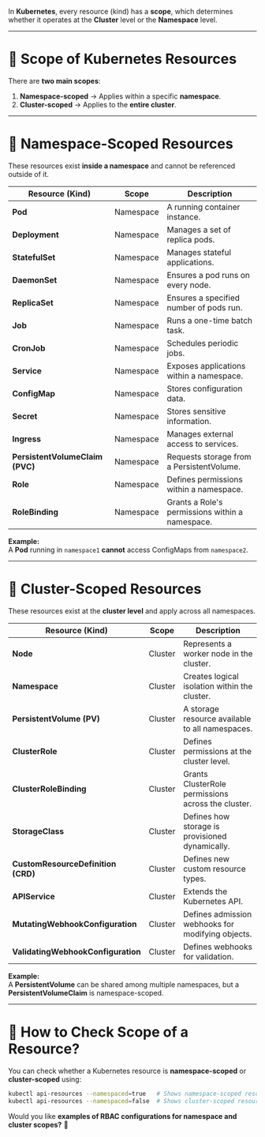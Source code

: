 In **Kubernetes**, every resource (kind) has a **scope**, which determines whether it operates at the **Cluster** level or the **Namespace** level.  

---

# **🔹 Scope of Kubernetes Resources**
There are **two main scopes**:  
1. **Namespace-scoped** → Applies within a specific **namespace**.  
2. **Cluster-scoped** → Applies to the **entire cluster**.

---

# **🔹 Namespace-Scoped Resources**
These resources exist **inside a namespace** and cannot be referenced outside of it.

| **Resource (Kind)**  | **Scope** | **Description** |
|----------------------|-----------|----------------|
| **Pod** | Namespace | A running container instance. |
| **Deployment** | Namespace | Manages a set of replica pods. |
| **StatefulSet** | Namespace | Manages stateful applications. |
| **DaemonSet** | Namespace | Ensures a pod runs on every node. |
| **ReplicaSet** | Namespace | Ensures a specified number of pods run. |
| **Job** | Namespace | Runs a one-time batch task. |
| **CronJob** | Namespace | Schedules periodic jobs. |
| **Service** | Namespace | Exposes applications within a namespace. |
| **ConfigMap** | Namespace | Stores configuration data. |
| **Secret** | Namespace | Stores sensitive information. |
| **Ingress** | Namespace | Manages external access to services. |
| **PersistentVolumeClaim (PVC)** | Namespace | Requests storage from a PersistentVolume. |
| **Role** | Namespace | Defines permissions within a namespace. |
| **RoleBinding** | Namespace | Grants a Role's permissions within a namespace. |

**Example:**  
A **Pod** running in `namespace1` **cannot** access ConfigMaps from `namespace2`.

---

# **🔹 Cluster-Scoped Resources**
These resources exist at the **cluster level** and apply across all namespaces.

| **Resource (Kind)**  | **Scope** | **Description** |
|----------------------|-----------|----------------|
| **Node** | Cluster | Represents a worker node in the cluster. |
| **Namespace** | Cluster | Creates logical isolation within the cluster. |
| **PersistentVolume (PV)** | Cluster | A storage resource available to all namespaces. |
| **ClusterRole** | Cluster | Defines permissions at the cluster level. |
| **ClusterRoleBinding** | Cluster | Grants ClusterRole permissions across the cluster. |
| **StorageClass** | Cluster | Defines how storage is provisioned dynamically. |
| **CustomResourceDefinition (CRD)** | Cluster | Defines new custom resource types. |
| **APIService** | Cluster | Extends the Kubernetes API. |
| **MutatingWebhookConfiguration** | Cluster | Defines admission webhooks for modifying objects. |
| **ValidatingWebhookConfiguration** | Cluster | Defines webhooks for validation. |

**Example:**  
A **PersistentVolume** can be shared among multiple namespaces, but a **PersistentVolumeClaim** is namespace-scoped.

---

# **🔹 How to Check Scope of a Resource?**
You can check whether a Kubernetes resource is **namespace-scoped** or **cluster-scoped** using:
```sh
kubectl api-resources --namespaced=true   # Shows namespace-scoped resources
kubectl api-resources --namespaced=false  # Shows cluster-scoped resources
```

Would you like **examples of RBAC configurations for namespace and cluster scopes?** 🚀